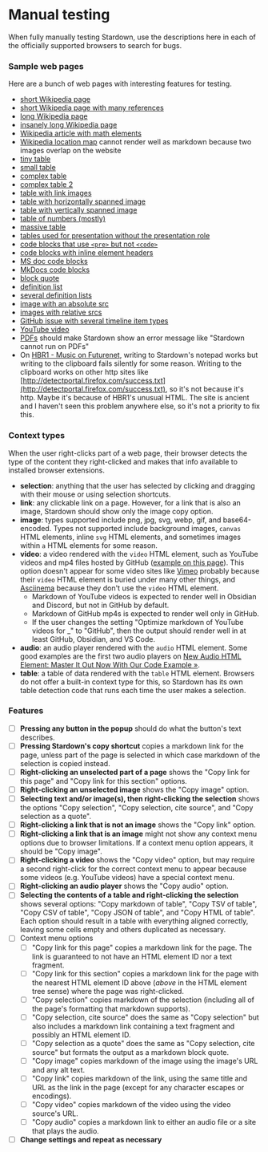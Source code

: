 # Manual testing

When fully manually testing Stardown, use the descriptions here in each of the officially supported browsers to search for bugs.

### Sample web pages

Here are a bunch of web pages with interesting features for testing.

- [short Wikipedia page](https://en.wikipedia.org/wiki/Harjant_Gill)
- [short Wikipedia page with many references](https://en.wikipedia.org/wiki/Shanti_Kumar_Morarjee)
- [long Wikipedia page](https://en.wikipedia.org/wiki/Cold_War)
- [insanely long Wikipedia page](https://en.wikipedia.org/wiki/Scythians)
- [Wikipedia article with math elements](https://en.wikipedia.org/wiki/Kinematics)
- [Wikipedia location map](https://en.wikipedia.org/wiki/Bush_Kill_%28Pepacton_Reservoir_tributary%29) cannot render well as markdown because two images overlap on the website
- [tiny table](https://www.markdownguide.org/extended-syntax/#tables)
- [small table](https://developer.mozilla.org/en-US/docs/Learn/HTML/Tables/Advanced#tables_for_visually_impaired_users)
- [complex table](https://en.wikipedia.org/wiki/English_modal_auxiliary_verbs#Modal_auxiliary_verbs_distinguished_grammatically)
- [complex table 2](https://en.wikipedia.org/wiki/Dear_Evan_Hansen#Original_West_End_production)
- [table with link images](https://en.wikipedia.org/wiki/1926_World_Table_Tennis_Championships)
- [table with horizontally spanned image](https://en.wikipedia.org/wiki/Toshimi_Kitazawa)
- [table with vertically spanned image](https://en.wikipedia.org/wiki/Gabiadji)
- [table of numbers (mostly)](https://finance.yahoo.com/quote/%5EGSPC/history/)
- [massive table](https://www.worldometers.info/world-population/population-by-country/)
- [tables used for presentation without the presentation role](https://news.ycombinator.com/)
- [code blocks that use `<pre>` but not `<code>`](https://www.cnblogs.com/unity2018/p/8492463.html)
- [code blocks with inline element headers](https://developer.mozilla.org/en-US/docs/Learn/HTML/Tables/Advanced#the_scope_attribute)
- [MS doc code blocks](https://devblogs.microsoft.com/dotnet/csharp-13-explore-preview-features/)
- [MkDocs code blocks](https://squidfunk.github.io/mkdocs-material/reference/)
- [block quote](https://markdownguide.offshoot.io/basic-syntax/#blockquotes-1)
- [definition list](https://developer.mozilla.org/en-US/docs/Web/API/Window/setTimeout#Legend)
- [several definition lists](https://forgottenrealms.fandom.com/wiki/Template:Location)
- [image with an absolute src](https://betterexplained.com/articles/math-empathy/#post-6251:~:text=Math%20Empathy%20Checklist,different%20mental%20checklist.)
- [images with relative srcs](https://textbundle.org/)
- [GitHub issue with several timeline item types](https://github.com/Stardown-app/Stardown/issues/44)
- [YouTube video](https://www.youtube.com/watch?v=jfKfPfyJRdk)
- [PDFs](https://haslab.github.io/SAFER/scp21.pdf) should make Stardown show an error message like "Stardown cannot run on PDFs"
- On [HBR1 - Music on Futurenet](http://www.hbr1.com/), writing to Stardown's notepad works but writing to the clipboard fails silently for some reason. Writing to the clipboard works on other http sites like [http://detectportal.firefox.com/success.txt](http://detectportal.firefox.com/success.txt), so it's not because it's http. Maybe it's because of HBR1's unusual HTML. The site is ancient and I haven't seen this problem anywhere else, so it's not a priority to fix this.

### Context types

When the user right-clicks part of a web page, their browser detects the type of the content they right-clicked and makes that info available to installed browser extensions.

- **selection**: anything that the user has selected by clicking and dragging with their mouse or using selection shortcuts.
- **link**: any clickable link on a page. However, for a link that is also an image, Stardown should show only the image copy option.
- **image**: types supported include png, jpg, svg, webp, gif, and base64-encoded. Types not supported include background images, `canvas` HTML elements, inline `svg` HTML elements, and sometimes images within `a` HTML elements for some reason.
- **video**: a video rendered with the `video` HTML element, such as YouTube videos and mp4 files hosted by GitHub ([example on this page](https://github.com/wheelercj/zq)). This option doesn't appear for some video sites like [Vimeo](https://player.vimeo.com/video/55073825) probably because their `video` HTML element is buried under many other things, and [Asciinema](https://asciinema.org/) because they don't use the `video` HTML element.
    - Markdown of YouTube videos is expected to render well in Obsidian and Discord, but not in GitHub by default.
    - Markdown of GitHub mp4s is expected to render well only in GitHub.
    - If the user changes the setting "Optimize markdown of YouTube videos for \_" to "GitHub", then the output should render well in at least GitHub, Obsidian, and VS Code.
- **audio**: an audio player rendered with the `audio` HTML element. Some good examples are the first two audio players on [New Audio HTML Element: Master It Out Now With Our Code Example »](https://html.com/tags/audio/).
- **table**: a table of data rendered with the `table` HTML element. Browsers do not offer a built-in context type for this, so Stardown has its own table detection code that runs each time the user makes a selection.

### Features

- [ ] **Pressing any button in the popup** should do what the button's text describes.
- [ ] **Pressing Stardown's copy shortcut** copies a markdown link for the page, unless part of the page is selected in which case markdown of the selection is copied instead.
- [ ] **Right-clicking an unselected part of a page** shows the "Copy link for this page" and "Copy link for this section" options.
- [ ] **Right-clicking an unselected image** shows the "Copy image" option.
- [ ] **Selecting text and/or image(s), then right-clicking the selection** shows the options "Copy selection", "Copy selection, cite source", and "Copy selection as a quote".
- [ ] **Right-clicking a link that is not an image** shows the "Copy link" option.
- [ ] **Right-clicking a link that is an image** might not show any context menu options due to browser limitations. If a context menu option appears, it should be "Copy image".
- [ ] **Right-clicking a video** shows the "Copy video" option, but may require a second right-click for the correct context menu to appear because some videos (e.g. YouTube videos) have a special context menu.
- [ ] **Right-clicking an audio player** shows the "Copy audio" option.
- [ ] **Selecting the contents of a table and right-clicking the selection** shows several options: "Copy markdown of table", "Copy TSV of table", "Copy CSV of table", "Copy JSON of table", and "Copy HTML of table". Each option should result in a table with everything aligned correctly, leaving some cells empty and others duplicated as necessary.
- [ ] Context menu options
    - [ ] "Copy link for this page" copies a markdown link for the page. The link is guaranteed to not have an HTML element ID nor a text fragment.
    - [ ] "Copy link for this section" copies a markdown link for the page with the nearest HTML element ID above (_above_ in the HTML element tree sense) where the page was right-clicked.
    - [ ] "Copy selection" copies markdown of the selection (including all of the page's formatting that markdown supports).
    - [ ] "Copy selection, cite source" does the same as "Copy selection" but also includes a markdown link containing a text fragment and possibly an HTML element ID.
    - [ ] "Copy selection as a quote" does the same as "Copy selection, cite source" but formats the output as a markdown block quote.
    - [ ] "Copy image" copies markdown of the image using the image's URL and any alt text.
    - [ ] "Copy link" copies markdown of the link, using the same title and URL as the link in the page (except for any character escapes or encodings).
    - [ ] "Copy video" copies markdown of the video using the video source's URL.
    - [ ] "Copy audio" copies a markdown link to either an audio file or a site that plays the audio.
- [ ] **Change settings and repeat as necessary**
